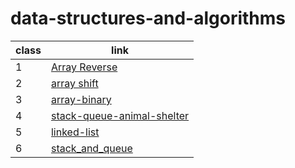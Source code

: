 # data-structures-and-algorithms

|class  |link |
| ------------- | ------------- |
| 1 | [Array Reverse ](./ch1/README.md) |
| 2 | [ array shift](./array-insert-shift/README.md) |
| 3 | [array-binary](./array-binary/README.md) |
| 4 | [stack-queue-animal-shelter](./stack-queue-animal-shelter/README.md) |
| 5 | [linked-list](./linked-list/README.md) |
| 6 | [stack_and_queue](./stack_and_queue/README.md) |
